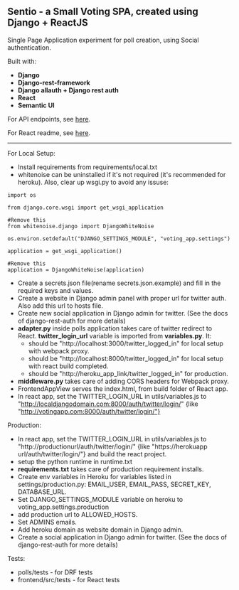 ## **Sentio - a Small Voting SPA, created using Django + ReactJS**

Single Page Application experiment for poll creation, using Social authentication.

Built with:

- **Django**
- **Django-rest-framework**
- **Django allauth + Django rest auth**
- **React**
- **Semantic UI**

For API endpoints, see [here](https://github.com/YukimuraSanada/django-Voting-app/blob/master/API.md).

For React readme, see [here](https://github.com/YukimuraSanada/django-Voting-app/blob/master/voting_app/frontend/README.md).

---

For Local Setup:

- Install requirements from requirements/local.txt
- whitenoise can be uninstalled if it's not required (it's recommended for heroku). Also, clear up wsgi.py to avoid any issuse:

```
import os

from django.core.wsgi import get_wsgi_application

#Remove this
from whitenoise.django import DjangoWhiteNoise

os.environ.setdefault("DJANGO_SETTINGS_MODULE", "voting_app.settings")

application = get_wsgi_application()

#Remove this
application = DjangoWhiteNoise(application)
```

- Create a secrets.json file(rename secrets.json.example) and fill in the required keys and values.
- Create a website in Django admin panel with proper url for twitter auth. Also add this url to hosts file.
- Create new social application in Django admin for twitter. (See the docs of django-rest-auth for more details)
- **adapter.py** inside polls application takes care of twitter redirect to React. **twitter_login_url** variable is imported from **variables.py**. It:
  - should be "http://localhost:3000/twitter_logged_in" for local setup with webpack proxy.
  - should be "http://localhost:8000/twitter_logged_in" for local setup with react build completed.
  - should be "http://heroku_app_link/twitter_logged_in" for production.
- **middleware.py** takes care of adding CORS headers for Webpack proxy.
- FrontendAppView serves the index.html, from build folder of React app.
- In react app, set the TWITTER_LOGIN_URL in utils/variables.js to "http://localdjangodomain.com:8000/auth/twitter/login/" {like "http://votingapp.com:8000/auth/twitter/login/"}

Production:

- In react app, set the TWITTER_LOGIN_URL in utils/variables.js to "http://productionurl/auth/twitter/login/" {like "https://herokuapp url/auth/twitter/login/"} and build the react project.
- setup the python runtime in runtime.txt
- **requirements.txt** takes care of production requirement installs.
- Create env variables in Heroku for variables listed in settings/production.py: EMAIL_USER, EMAIL_PASS, SECRET_KEY, DATABASE_URL.
- Set DJANGO_SETTINGS_MODULE variable on heroku to voting_app.settings.production
- add production url to ALLOWED_HOSTS.
- Set ADMINS emails.
- Add heroku domain as website domain in Django admin.
- Create a social application in Django admin for twitter. (See the docs of django-rest-auth for more details)

Tests:

- polls/tests - for DRF tests
- frontend/src/tests - for React tests
